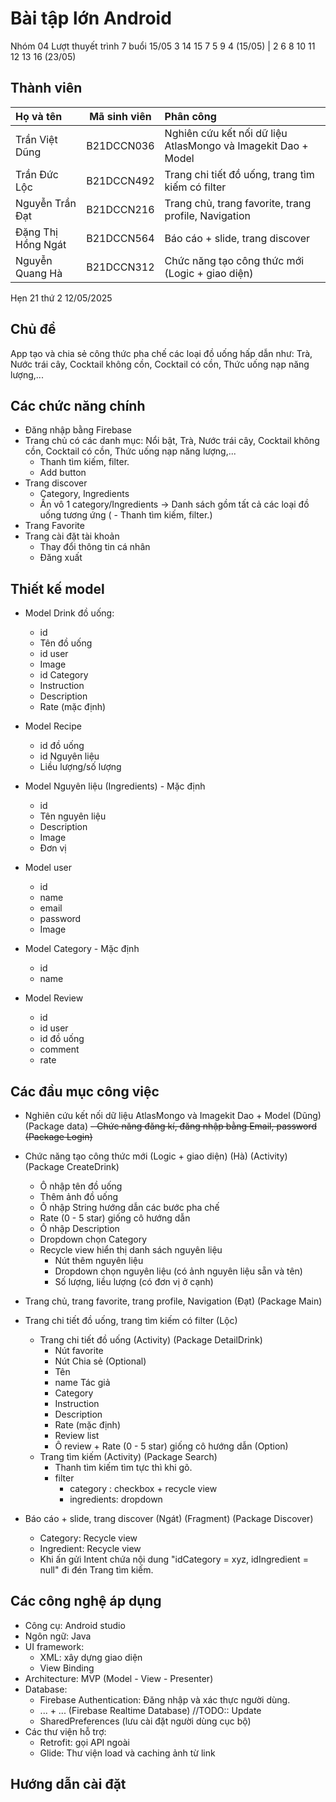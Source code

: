 # Bài tập lớn Android

Nhóm 04
Lượt thuyết trình 7 buổi 15/05
3 14 15 7 5 9 4 (15/05) | 2 6 8 10 11 12 13 16 (23/05)
## Thành viên

| Họ và tên          | Mã sinh viên | Phân công                                                     |
| :----------------- | :----------: | :------------------------------------------------------------ |
| Trần Việt Dũng     |  B21DCCN036  | Nghiên cứu kết nối dữ liệu AtlasMongo và Imagekit Dao + Model |
| Trần Đức Lộc       |  B21DCCN492  | Trang chi tiết đồ uống, trang tìm kiếm có filter              |
| Nguyễn Trần Đạt    |  B21DCCN216  | Trang chủ, trang favorite, trang profile, Navigation          |
| Đặng Thị Hồng Ngát |  B21DCCN564  | Báo cáo + slide, trang discover                               |
| Nguyễn Quang Hà    |  B21DCCN312  | Chức năng tạo công thức mới (Logic + giao diện)               |

Hẹn 21 thứ 2 12/05/2025

## Chủ đề

App tạo và chia sẻ công thức pha chế các loại đồ uống hấp dẫn như: Trà, Nước trái cây, Cocktail không cồn, Cocktail có cồn, Thức uống nạp năng lượng,...

## Các chức năng chính

- Đăng nhập bằng Firebase
- Trang chủ có các danh mục: Nổi bật, Trà, Nước trái cây, Cocktail không cồn, Cocktail có cồn, Thức uống nạp năng lượng,...
  - Thanh tìm kiếm, filter.
  - Add button
- Trang discover
  - Category, Ingredients
  - Ấn vô 1 category/Ingredients -> Danh sách gồm tất cả các loại đồ uống tương ứng (  - Thanh tìm kiếm, filter.)
- Trang Favorite
- Trang cài đặt tài khoản
  - Thay đổi thông tin cá nhân
  - Đăng xuất

## Thiết kế model

- Model Drink đồ uống:
  - id
  - Tên đồ uống
  - id user
  - Image
  - id Category
  - Instruction
  - Description
  - Rate (mặc định)
- Model Recipe
  - id đồ uống
  - id Nguyên liệu
  - Liều lượng/số lượng
- Model Nguyên liệu (Ingredients) - Mặc định
  - id
  - Tên nguyên liệu
  - Description
  - Image
  - Đơn vị
  
- Model user
  - id
  - name
  - email
  - password
  - Image
- Model Category - Mặc định
  - id
  - name
- Model Review
  - id
  - id user
  - id đồ uống
  - comment
  - rate

## Các đầu mục công việc
- Nghiên cứu kết nối dữ liệu AtlasMongo và Imagekit Dao + Model (Dũng) (Package data)
~~- Chức năng đăng kí, đăng nhập bằng Email, password (Package Login)~~
- Chức năng tạo công thức mới (Logic + giao diện) (Hà) (Activity) (Package CreateDrink)
  - Ô nhập tên đồ uống
  - Thêm ảnh đồ uống
  - Ô nhập String hướng dẫn các bước pha chế
  - Rate (0 - 5 star) giống cô hướng dẫn
  - Ô nhập Description
  - Dropdown chọn Category
  - Recycle view hiển thị danh sách nguyên liệu
    - Nút thêm nguyên liệu
    - Dropdown chọn nguyên liệu (có ảnh nguyên liệu sẵn và tên)
    - Số lượng, liều lượng (có đơn vị ở cạnh)

- Trang chủ, trang favorite, trang profile, Navigation (Đạt) (Package Main)

- Trang chi tiết đồ uống, trang tìm kiếm có filter (Lộc) 
  - Trang chi tiết đồ uống (Activity) (Package DetailDrink)
    - Nút favorite
    - Nút Chia sẻ (Optional)
    - Tên
    - name Tác giả
    - Category
    - Instruction
    - Description
    - Rate (mặc định)
    - Review list
    - Ô review + Rate (0 - 5 star) giống cô hướng dẫn (Option)
  - Trang tìm kiếm (Activity) (Package Search)
    - Thanh tìm kiếm tìm tực thì khi gõ.
    - filter
      - category : checkbox + recycle view
      - ingredients: dropdown
- Báo cáo + slide, trang discover (Ngát) (Fragment) (Package Discover)
  - Category: Recycle view
  - Ingredient: Recycle view
  - Khi ấn gửi Intent chứa nội dung 
        "idCategory = xyz, idIngredient = null" đi đén Trang tìm kiếm.

## Các công nghệ áp dụng
- Công cụ: Android studio
- Ngôn ngữ: Java
- UI framework: 
  - XML: xây dựng giao diện
  - View Binding
- Architecture: MVP (Model - View - Presenter)
- Database: 
  - Firebase Authentication: Đăng nhập và xác thực người dùng.
  - ... + ... (Firebase Realtime Database) //TODO:: Update
  - SharedPreferences (lưu cài đặt người dùng cục bộ)
- Các thư viện hỗ trợ:
  - Retrofit: gọi API ngoài
  - Glide: Thư viện load và caching ảnh từ link
## Hướng dẫn cài đặt
